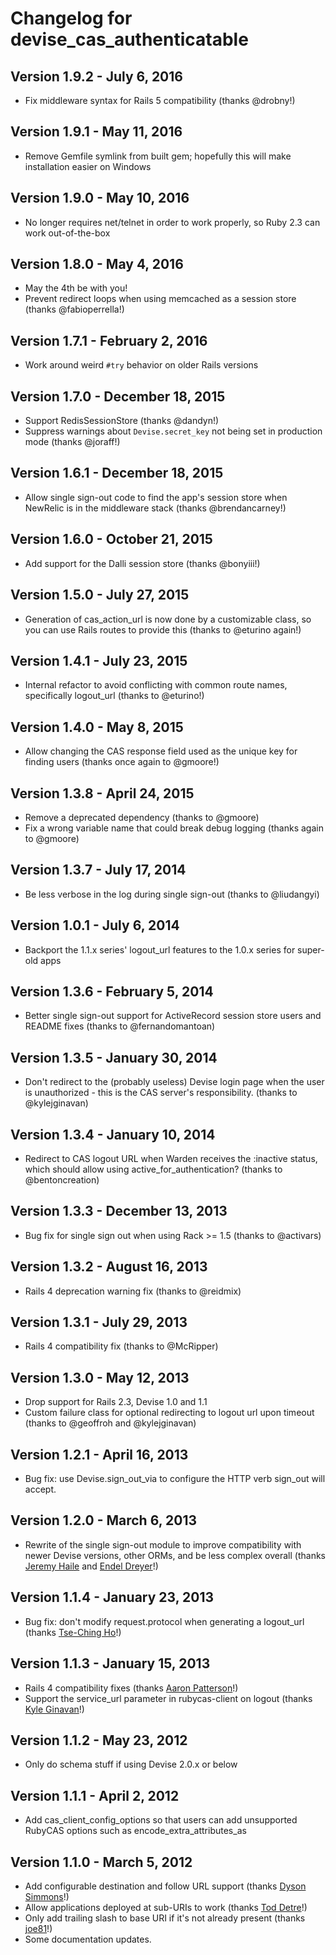 # Changelog for devise\_cas\_authenticatable

## Version 1.9.2 - July 6, 2016

* Fix middleware syntax for Rails 5 compatibility (thanks @drobny!)

## Version 1.9.1 - May 11, 2016

* Remove Gemfile symlink from built gem; hopefully this will make installation easier on Windows

## Version 1.9.0 - May 10, 2016

* No longer requires net/telnet in order to work properly, so Ruby 2.3 can work out-of-the-box

## Version 1.8.0 - May 4, 2016

* May the 4th be with you!
* Prevent redirect loops when using memcached as a session store (thanks @fabioperrella!)

## Version 1.7.1 - February 2, 2016

* Work around weird `#try` behavior on older Rails versions

## Version 1.7.0 - December 18, 2015

* Support RedisSessionStore (thanks @dandyn!)
* Suppress warnings about `Devise.secret_key` not being set in production mode (thanks @joraff!)

## Version 1.6.1 - December 18, 2015

* Allow single sign-out code to find the app's session store when NewRelic is in the middleware stack (thanks @brendancarney!)

## Version 1.6.0 - October 21, 2015

* Add support for the Dalli session store (thanks @bonyiii!)

## Version 1.5.0 - July 27, 2015

* Generation of cas_action_url is now done by a customizable class, so you can use Rails routes to provide this (thanks to @eturino again!)

## Version 1.4.1 - July 23, 2015

* Internal refactor to avoid conflicting with common route names, specifically logout_url (thanks to @eturino!)

## Version 1.4.0 - May 8, 2015

* Allow changing the CAS response field used as the unique key for finding users (thanks once again to @gmoore!)

## Version 1.3.8 - April 24, 2015

* Remove a deprecated dependency (thanks to @gmoore)
* Fix a wrong variable name that could break debug logging (thanks again to @gmoore)

## Version 1.3.7 - July 17, 2014

* Be less verbose in the log during single sign-out (thanks to @liudangyi)

## Version 1.0.1 - July 6, 2014

* Backport the 1.1.x series' logout_url features to the 1.0.x series for super-old apps

## Version 1.3.6 - February 5, 2014

* Better single sign-out support for ActiveRecord session store users and README fixes (thanks to @fernandomantoan)

## Version 1.3.5 - January 30, 2014

* Don't redirect to the (probably useless) Devise login page when the user is unauthorized - this is the CAS server's responsibility. (thanks to @kylejginavan)

## Version 1.3.4 - January 10, 2014

* Redirect to CAS logout URL when Warden receives the :inactive status, which should allow using active_for_authentication? (thanks to @bentoncreation)

## Version 1.3.3 - December 13, 2013

* Bug fix for single sign out when using Rack >= 1.5 (thanks to @activars)

## Version 1.3.2 - August 16, 2013

* Rails 4 deprecation warning fix (thanks to @reidmix)

## Version 1.3.1 - July 29, 2013

* Rails 4 compatibility fix (thanks to @McRipper)

## Version 1.3.0 - May 12, 2013

* Drop support for Rails 2.3, Devise 1.0 and 1.1
* Custom failure class for optional redirecting to logout url upon timeout (thanks to @geoffroh and @kylejginavan)

## Version 1.2.1 - April 16, 2013

* Bug fix: use Devise.sign_out_via to configure the HTTP verb sign_out will accept.

## Version 1.2.0 - March 6, 2013

* Rewrite of the single sign-out module to improve compatibility with newer Devise versions, other ORMs, and be less complex overall (thanks [Jeremy Haile](https://github.com/jeremyhaile) and [Endel Dreyer](https://github.com/endel)!)

## Version 1.1.4 - January 23, 2013

* Bug fix: don't modify request.protocol when generating a logout_url (thanks [Tse-Ching Ho](https://github.com/tsechingho)!)

## Version 1.1.3 - January 15, 2013

* Rails 4 compatibility fixes (thanks [Aaron Patterson](https://github.com/tenderlove)!)
* Support the service_url parameter in rubycas-client on logout (thanks [Kyle Ginavan](https://github.com/kylejginavan)!)

## Version 1.1.2 - May 23, 2012

* Only do schema stuff if using Devise 2.0.x or below

## Version 1.1.1 - April 2, 2012

* Add cas_client_config_options so that users can add unsupported RubyCAS options such as encode_extra_attributes_as

## Version 1.1.0 - March 5, 2012

* Add configurable destination and follow URL support (thanks [Dyson Simmons](https://github.com/dyson)!)
* Allow applications deployed at sub-URIs to work (thanks [Tod Detre](https://github.com/tod)!)
* Only add trailing slash to base URI if it's not already present (thanks [joe81](https://github.com/joe81)!)
* Some documentation updates.
